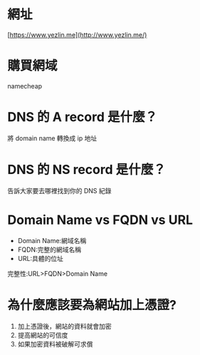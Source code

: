 # 網址

[https://www.yezlin.me](http://www.yezlin.me/)

# 購買網域

namecheap

# DNS 的 A record 是什麼？

將 domain name 轉換成 ip 地址

# DNS 的 NS record 是什麼？

告訴大家要去哪裡找到你的 DNS 紀錄

# Domain Name vs FQDN vs URL

- Domain Name:網域名稱
- FQDN:完整的網域名稱
- URL:具體的位址

完整性:URL>FQDN>Domain Name

# 為什麼應該要為網站加上憑證?

1. 加上憑證後，網站的資料就會加密
2. 提高網站的可信度
3. 如果加密資料被破解可求償
